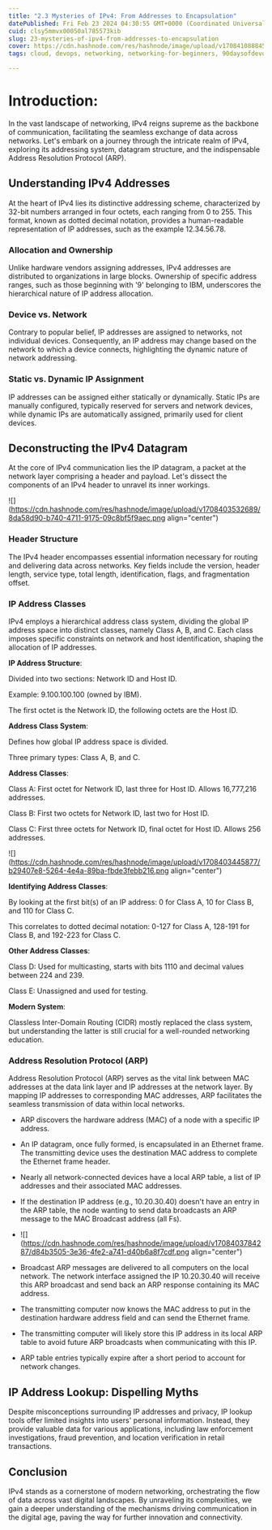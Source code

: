 ```yaml
---
title: "2.3 Mysteries of IPv4: From Addresses to Encapsulation"
datePublished: Fri Feb 23 2024 04:30:55 GMT+0000 (Coordinated Universal Time)
cuid: clsy5mmvx00050al785573kib
slug: 23-mysteries-of-ipv4-from-addresses-to-encapsulation
cover: https://cdn.hashnode.com/res/hashnode/image/upload/v1708410888457/df02c149-98da-4cc0-a79c-272b107362d5.png
tags: cloud, devops, networking, networking-for-beginners, 90daysofdevops, trainwithshubham

---
```


# Introduction:

In the vast landscape of networking, IPv4 reigns supreme as the backbone of communication, facilitating the seamless exchange of data across networks. Let's embark on a journey through the intricate realm of IPv4, exploring its addressing system, datagram structure, and the indispensable Address Resolution Protocol (ARP).

## Understanding IPv4 Addresses

At the heart of IPv4 lies its distinctive addressing scheme, characterized by 32-bit numbers arranged in four octets, each ranging from 0 to 255. This format, known as dotted decimal notation, provides a human-readable representation of IP addresses, such as the example 12.34.56.78.

### Allocation and Ownership

Unlike hardware vendors assigning addresses, IPv4 addresses are distributed to organizations in large blocks. Ownership of specific address ranges, such as those beginning with '9' belonging to IBM, underscores the hierarchical nature of IP address allocation.

### Device vs. Network

Contrary to popular belief, IP addresses are assigned to networks, not individual devices. Consequently, an IP address may change based on the network to which a device connects, highlighting the dynamic nature of network addressing.

### Static vs. Dynamic IP Assignment

IP addresses can be assigned either statically or dynamically. Static IPs are manually configured, typically reserved for servers and network devices, while dynamic IPs are automatically assigned, primarily used for client devices.

## Deconstructing the IPv4 Datagram

At the core of IPv4 communication lies the IP datagram, a packet at the network layer comprising a header and payload. Let's dissect the components of an IPv4 header to unravel its inner workings.

![](https://cdn.hashnode.com/res/hashnode/image/upload/v1708403532689/8da58d90-b740-4711-9175-09c8bf5f9aec.png align="center")

### Header Structure

The IPv4 header encompasses essential information necessary for routing and delivering data across networks. Key fields include the version, header length, service type, total length, identification, flags, and fragmentation offset.

### IP Address Classes

IPv4 employs a hierarchical address class system, dividing the global IP address space into distinct classes, namely Class A, B, and C. Each class imposes specific constraints on network and host identification, shaping the allocation of IP addresses.

**IP Address Structure**:

Divided into two sections: Network ID and Host ID.

Example: 9.100.100.100 (owned by IBM).

The first octet is the Network ID, the following octets are the Host ID.

**Address Class System**:

Defines how global IP address space is divided.

Three primary types: Class A, B, and C.

**Address Classes**:

Class A: First octet for Network ID, last three for Host ID. Allows 16,777,216 addresses.

Class B: First two octets for Network ID, last two for Host ID.

Class C: First three octets for Network ID, final octet for Host ID. Allows 256 addresses.

![](https://cdn.hashnode.com/res/hashnode/image/upload/v1708403445877/b29407e8-5264-4e4a-89ba-fbde3febb216.png align="center")

**Identifying Address Classes**:

By looking at the first bit(s) of an IP address: 0 for Class A, 10 for Class B, and 110 for Class C.

This correlates to dotted decimal notation: 0-127 for Class A, 128-191 for Class B, and 192-223 for Class C.

**Other Address Classes**:

Class D: Used for multicasting, starts with bits 1110 and decimal values between 224 and 239.

Class E: Unassigned and used for testing.

**Modern System**:

Classless Inter-Domain Routing (CIDR) mostly replaced the class system, but understanding the latter is still crucial for a well-rounded networking education.

### Address Resolution Protocol (ARP)

Address Resolution Protocol (ARP) serves as the vital link between MAC addresses at the data link layer and IP addresses at the network layer. By mapping IP addresses to corresponding MAC addresses, ARP facilitates the seamless transmission of data within local networks.

* ARP discovers the hardware address (MAC) of a node with a specific IP address.
    
* An IP datagram, once fully formed, is encapsulated in an Ethernet frame. The transmitting device uses the destination MAC address to complete the Ethernet frame header.
    
* Nearly all network-connected devices have a local ARP table, a list of IP addresses and their associated MAC addresses.
    
* If the destination IP address (e.g., 10.20.30.40) doesn't have an entry in the ARP table, the node wanting to send data broadcasts an ARP message to the MAC Broadcast address (all Fs).
    
* ![](https://cdn.hashnode.com/res/hashnode/image/upload/v1708403784287/d84b3505-3e36-4fe2-a741-d40b6a8f7cdf.png align="center")
    

* Broadcast ARP messages are delivered to all computers on the local network. The network interface assigned the IP 10.20.30.40 will receive this ARP broadcast and send back an ARP response containing its MAC address.
    
* The transmitting computer now knows the MAC address to put in the destination hardware address field and can send the Ethernet frame.
    
* The transmitting computer will likely store this IP address in its local ARP table to avoid future ARP broadcasts when communicating with this IP.
    
* ARP table entries typically expire after a short period to account for network changes.
    

## IP Address Lookup: Dispelling Myths

Despite misconceptions surrounding IP addresses and privacy, IP lookup tools offer limited insights into users' personal information. Instead, they provide valuable data for various applications, including law enforcement investigations, fraud prevention, and location verification in retail transactions.

## Conclusion

IPv4 stands as a cornerstone of modern networking, orchestrating the flow of data across vast digital landscapes. By unraveling its complexities, we gain a deeper understanding of the mechanisms driving communication in the digital age, paving the way for further innovation and connectivity.